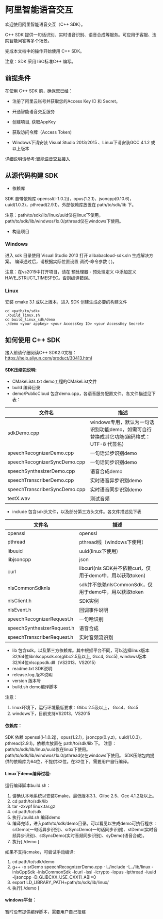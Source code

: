 # 阿里智能语音交互

欢迎使用阿里智能语音交互（C++ SDK）。

C++ SDK 提供一句话识别、实时语音识别、语音合成等服务。可应用于客服、法院智能问答等多个场景。

完成本文档中的操作开始使用 C++ SDK。

注意：SDK 采用 ISO标准C++ 编写。

## 前提条件

在使用 C++ SDK 前，确保您已经：

* 注册了阿里云账号并获取您的Access Key ID 和 Secret。

* 开通智能语音交互服务

* 创建项目, 获取AppKey

* 获取访问令牌（Access Token)

* Windows下请安装 Visual Studio 2013/2015 、Linux下请安装GCC 4.1.2 或以上版本

详细说明请参考:[智能语音交互接入](https://help.aliyun.com/document_detail/72138.html)


## 从源代码构建 SDK


- 依赖库

SDK 自带依赖库 openssl(l-1.0.2j)，opus(1.2.1)，jsoncpp(0.10.6)，uuid(1.0.3)，pthread(2.9.1)。外部依赖库放置在 path/to/sdk/lib 下。

注意：path/to/sdk/lib/linux/uuid仅在linux下使用。path/to/sdk/lib/windwos/1x.0/pthread仅在windows下使用。



- 构造项目

### Windows

进入 sdk 目录使用 Visual Studio 2013 打开 alibabacloud-sdk.sln 生成解决方案。
编译通过后，请根据实际位置设置 调试-命令参数 ( <your appkey> <your AccessKey ID> <your AccessKey Secret>)。

注意：在vs2015中打开项目，请在 预处理器 - 预处理定义 中添加定义 HAVE_STRUCT_TIMESPEC。否则编译错误。


### Linux

安装 cmake 3.1 或以上版本，进入 SDK 创建生成必要的构建文件

```
cd <path/to/sdk>
./build_linux.sh
cd build_linux_sdk/demo
./demo <your appkey> <your AccessKey ID> <your AccessKey Secret>
```

## 如何使用 C++ SDK

接入前请仔细阅读C++ SDK2.0文档：https://help.aliyun.com/product/30413.html


#### SDK压缩包说明:

- CMakeLists.txt demo工程的CMakeList文件
- build 编译目录
- demo/PublicCloud 包含demo.cpp，各语音服务配置文件。各文件描述见下表：

| 文件名  | 描述  |
| ------------ | ------------ |
| sdkDemo.cpp | windows专用，默认为一句话识别功能demo，如需可自行替换成其它功能(编码格式：UTF-8 代签名) |
| speechRecognizerDemo.cpp | 一句话异步识别demo |
| speechRecognizerSyncDemo.cpp | 一句话同步识别demo |
| speechSynthesizerDemo.cpp | 语音合成demo |
| speechTranscriberDemo.cpp | 实时语音异步识别demo |
| speechTranscriberSyncDemo.cpp | 实时语音同步识别demo |
| testX.wav | 测试音频 |


- include 包含sdk头文件，以及部分第三方头文件。各文件描述见下表

| 文件名  | 描述  |
| ------------ | ------------ |
| openssl |  openssl  |
| pthread | pthread线（windows下使用） |
| libuuid |  uuid(linux下使用)  |
| libjsoncpp |  json |
| curl | libcurl(nls SDK并不依赖curl，仅用于demo中，用以获取token) |
| nlsCommonSdknls | sdk并不依赖nlsCommonSdk，仅用于demo中，用以获取token |
| nlsClient.h | SDK实例  |
| nlsEvent.h | 回调事件说明  |
| speechRecognizerRequest.h | 一句哈识别  |
| speechSynthesizerRequest.h | 语音合成  |
| speechTranscriberRequest.h | 实时音频流识别  |

- lib
  包含sdk，以及第三方依赖库。其中根据平台不同，可以选择linux版本32/64位libnlscppsdk.so(glibc2.5及以上, Gcc4, Gcc5), windows版本32/64位nlscppsdk.dll（VS2013、VS2015）
- readme.txt SDK说明
- release.log 版本说明
- version 版本号
- build.sh demo编译脚本

注意：
1. linux环境下，运行环境最低要求：Glibc 2.5及以上， Gcc4、Gcc5
2. windows下，目前支持VS2013，VS2015


#### 依赖库：
SDK 依赖 openssl(l-1.0.2j)，opus(1.2.1)，jsoncpp(0.y.z)，uuid(1.0.3)，pthread(2.9.1)。依赖库放置在 path/to/sdk/lib 下。
注意：path/to/sdk/lib/linux/uuid仅在linux下使用。path/to/sdk/lib/windwos/1x.0/pthread仅在windows下使用。
      SDK压缩包内提供的依赖库为64位，不提供32位。在32位下，需要用户自行编译。


#### Linux下demo编译过程:
运行编译脚本build.sh：
1. 请确认本地系统以安装Cmake，最低版本3.1、Glibc 2.5、Gcc 4.1.2及以上。
2. cd path/to/sdk/lib
3. tar -zxvpf linux.tar.gz
4. cd path/to/sdk
5. 执行./build.sh 编译demo
6. 编译完毕，进入path/to/sdk/demo目录。可以看见以生成demo可执行程序：
   srDemo(一句话异步识别)、srSyncDemo(一句话同步识别)、stDemo(实时音频异步识别)、stSyncDemo(实时音频同步识别)、syDemo(语音合成)。
7. 执行[./demo <your appkey> <your AccessKey ID> <your AccessKey Secret>]

如果不支持cmake，可尝试手动编译:
1. cd path/to/sdk/demo
2. g++ -o srDemo speechRecognizerDemo.cpp -I../include -L../lib/linux -lnlsCppSdk -lnlsCommonSdk -lcurl -lssl -lcrypto -lopus -lpthread -luuid -ljsoncpp -D_GLIBCXX_USE_CXX11_ABI=0
3. export LD_LIBRARY_PATH=path/to/sdk/lib/linux/
4. 执行[./demo <your appkey> <your AccessKey ID> <your AccessKey Secret>]

#### windows平台：
暂时没有提供编译脚本，需要用户自己搭建


